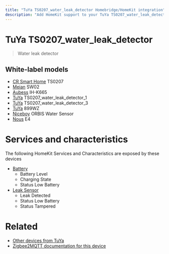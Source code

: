 ```yaml
---
title: "TuYa TS0207_water_leak_detector Homebridge/HomeKit integration"
description: "Add HomeKit support to your TuYa TS0207_water_leak_detector, using Homebridge, Zigbee2MQTT and homebridge-z2m."
---
```

<!---
This file has been GENERATED using src/docgen/docgen.ts
DO NOT EDIT THIS FILE MANUALLY!
-->
# TuYa TS0207_water_leak_detector
> Water leak detector


## White-label models
* [CR Smart Home](../index.md#cr_smart_home) TS0207
* [Meian](../index.md#meian) SW02
* [Aubess](../index.md#aubess) IH-K665
* [TuYa](../index.md#tuya) TS0207_water_leak_detector_1
* [TuYa](../index.md#tuya) TS0207_water_leak_detector_3
* [TuYa](../index.md#tuya) 899WZ
* [Niceboy](../index.md#niceboy) ORBIS Water Sensor
* [Nous](../index.md#nous) E4

# Services and characteristics
The following HomeKit Services and Characteristics are exposed by
these devices

* [Battery](../../battery.md)
  * Battery Level
  * Charging State
  * Status Low Battery
* [Leak Sensor](../../sensors.md)
  * Leak Detected
  * Status Low Battery
  * Status Tampered


# Related
* [Other devices from TuYa](../index.md#tuya)
* [Zigbee2MQTT documentation for this device](https://www.zigbee2mqtt.io/devices/TS0207_water_leak_detector.html)